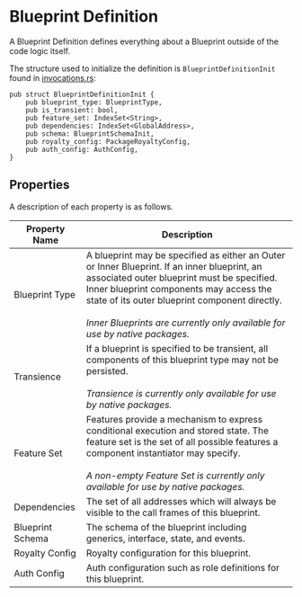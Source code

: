 # Blueprint Definition

A Blueprint Definition defines everything about a Blueprint outside of the code logic itself.

The structure used to initialize the definition is `BlueprintDefinitionInit` found in [invocations.rs](../../../../../radix-engine-interface/src/blueprints/package/invocations.rs):

```
pub struct BlueprintDefinitionInit {
    pub blueprint_type: BlueprintType,
    pub is_transient: bool,
    pub feature_set: IndexSet<String>,
    pub dependencies: IndexSet<GlobalAddress>,
    pub schema: BlueprintSchemaInit,
    pub royalty_config: PackageRoyaltyConfig,
    pub auth_config: AuthConfig,
}
```

## Properties

A description of each property is as follows.

| Property Name    | Description                                                                                                                                                                                                                                                                                                                |
|------------------|----------------------------------------------------------------------------------------------------------------------------------------------------------------------------------------------------------------------------------------------------------------------------------------------------------------------------|
| Blueprint Type   | A blueprint may be specified as either an Outer or Inner Blueprint. If an inner blueprint, an associated outer blueprint must be specified. Inner blueprint components may access the state of its outer blueprint component directly.<br><br> *Inner Blueprints are currently only available for use by native packages.* |
| Transience       | If a blueprint is specified to be transient, all components of this blueprint type may not be persisted.<br><br>*Transience is currently only available for use by native packages.*                                                                                                                                       |
| Feature Set      | Features provide a mechanism to express conditional execution and stored state. The feature set is the set of all possible features a component instantiator may specify.<br><br> *A non-empty Feature Set is currently only available for use by native packages.*                                                        |
| Dependencies     | The set of all addresses which will always be visible to the call frames of this blueprint.                                                                                                                                                                                                                                |
| Blueprint Schema | The schema of the blueprint including generics, interface, state, and events.                                                                                                                                                                                                                                              |
| Royalty Config   | Royalty configuration for this blueprint.                                                                                                                                                                                                                                                                                  |
| Auth Config      | Auth configuration such as role definitions for this blueprint.                                                                                                                                                                                                                                                            |
